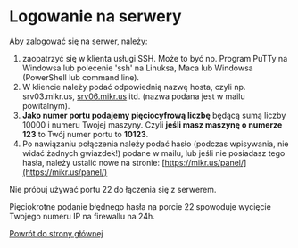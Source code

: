 # Logowanie na serwery

Aby zalogować się na serwer, należy:

1. zaopatrzyć się w klienta usługi SSH. Może to być np. Program PuTTy na Windowsa lub polecenie 'ssh' na Linuksa, Maca lub Windowsa (PowerShell lub command line).
2. W kliencie należy podać odpowiednią nazwę hosta, czyli np. srv03.mikr.us, [srv06.mikr.us](http://srv06.mikr.us) itd. (nazwa podana jest w mailu powitalnym).
3. **Jako numer portu podajemy pięciocyfrową liczbę** będącą sumą liczby 10000 i numeru Twojej maszyny. Czyli **jeśli masz maszynę o numerze 123** to Twój numer portu to **10123**.
4. Po nawiązaniu połączenia należy podać hasło (podczas wpisywania, nie widać żadnych gwiazdek!) podane w mailu, lub jeśli nie posiadasz tego hasła, należy ustalić nowe na stronie: [https://mikr.us/panel/](https://mikr.us/panel/) 

Nie próbuj używać portu 22 do łączenia się z serwerem.

Pięciokrotne podanie błędnego hasła na porcie 22 spowoduje wycięcie Twojego numeru IP na firewallu na 24h.

[Powrót do strony głównej](/)
